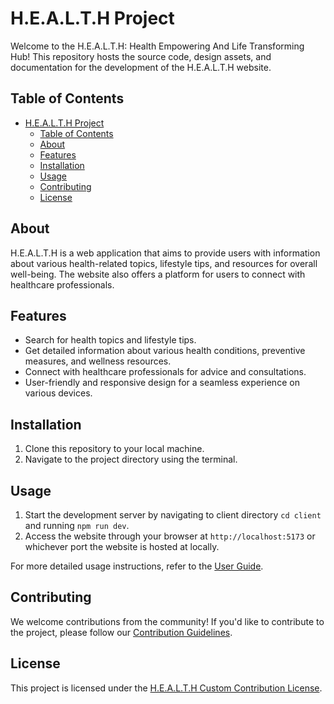 # H.E.A.L.T.H Project

Welcome to the H.E.A.L.T.H: Health Empowering And Life Transforming Hub! This repository hosts the source code, design assets, and documentation for the development of the H.E.A.L.T.H website.

## Table of Contents

- [H.E.A.L.T.H Project](#health-project)
  - [Table of Contents](#table-of-contents)
  - [About](#about)
  - [Features](#features)
  - [Installation](#installation)
  - [Usage](#usage)
  - [Contributing](#contributing)
  - [License](#license)

## About

H.E.A.L.T.H is a web application that aims to provide users with information about various health-related topics, lifestyle tips, and resources for overall well-being. The website also offers a platform for users to connect with healthcare professionals.

## Features

- Search for health topics and lifestyle tips.
- Get detailed information about various health conditions, preventive measures, and wellness resources.
- Connect with healthcare professionals for advice and consultations.
- User-friendly and responsive design for a seamless experience on various devices.

## Installation

1. Clone this repository to your local machine.
2. Navigate to the project directory using the terminal.

## Usage

1. Start the development server by navigating to client directory `cd client` and running `npm run dev`.
2. Access the website through your browser at `http://localhost:5173` or whichever port the website is hosted at locally.

For more detailed usage instructions, refer to the [User Guide](user-guide.md).

## Contributing

We welcome contributions from the community! If you'd like to contribute to the project, please follow our [Contribution Guidelines](contributing.md).

## License

This project is licensed under the [H.E.A.L.T.H Custom Contribution License](LICENSE.md).
